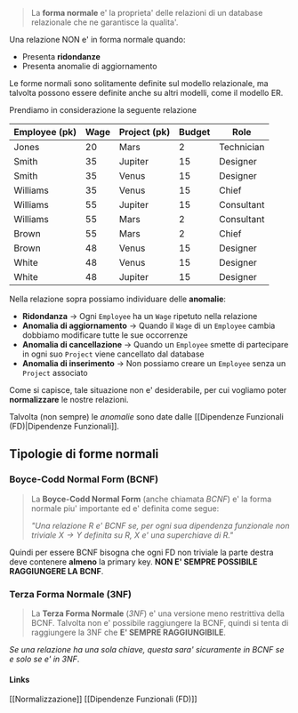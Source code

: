 >La **forma normale** e' la proprieta' delle relazioni di un database relazionale che ne garantisce la qualita'.

Una relazione NON e' in forma normale quando:
- Presenta **ridondanze**
- Presenta anomalie di aggiornamento

Le forme normali sono solitamente definite sul modello relazionale, ma talvolta possono essere definite anche su altri modelli, come il modello ER.

Prendiamo in considerazione la seguente relazione

| Employee (pk) | Wage | Project (pk) | Budget | Role       |
| ------------- | ---- | ------------ | ------ | ---------- |
| Jones         | 20   | Mars         | 2      | Technician |
| Smith         | 35   | Jupiter      | 15     | Designer   |
| Smith         | 35   | Venus        | 15     | Designer   |
| Williams      | 35   | Venus        | 15     | Chief      |
| Williams      | 55   | Jupiter      | 15     | Consultant |
| Williams      | 55   | Mars         | 2      | Consultant |
| Brown         | 55   | Mars         | 2      | Chief      |
| Brown         | 48   | Venus        | 15     | Designer   |
| White         | 48   | Venus        | 15     | Designer   |
| White         | 48   | Jupiter      | 15     | Designer   |
Nella relazione sopra possiamo individuare delle **anomalie**:
- **Ridondanza** -> Ogni `Employee` ha un `Wage` ripetuto nella relazione
- **Anomalia di aggiornamento** -> Quando il `Wage` di un `Employee` cambia dobbiamo modificare tutte le sue occorrenze
- **Anomalia di cancellazione** -> Quando un `Employee` smette di partecipare in ogni suo `Project` viene cancellato dal database
- **Anomalia di inserimento** -> Non possiamo creare un `Employee` senza un `Project` associato

Come si capisce, tale situazione non e' desiderabile, per cui vogliamo poter **normalizzare** le nostre relazioni.

Talvolta (non sempre) le *anomalie* sono date dalle [[Dipendenze Funzionali (FD)|Dipendenze Funzionali]].

## Tipologie di forme normali

### Boyce-Codd Normal Form (BCNF)
>La **Boyce-Codd Normal Form** (anche chiamata *BCNF*) e' la forma normale piu' importante ed e' definita come segue:
>
>*"Una relazione $R$ e' BCNF se, per ogni sua dipendenza funzionale non triviale $X\rightarrow Y$ definita su $R$, $X$ e' una superchiave di $R$."*
> 

Quindi per essere BCNF bisogna che ogni FD non triviale la parte destra deve contenere **almeno** la primary key.
**NON E' SEMPRE POSSIBILE RAGGIUNGERE LA BCNF**.

### Terza Forma Normale (3NF)
>La **Terza Forma Normale** (*3NF*) e' una versione meno restrittiva della BCNF. Talvolta non e' possibile raggiungere la BCNF, quindi si tenta di raggiungere la 3NF che **E' SEMPRE RAGGIUNGIBILE**.

*Se una relazione ha una sola chiave, questa sara' sicuramente in BCNF se e solo se e' in 3NF*.

#### Links
[[Normalizzazione]]
[[Dipendenze Funzionali (FD)]]